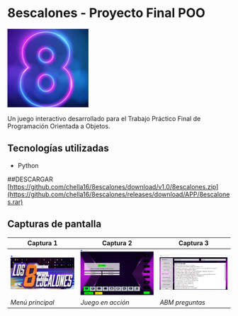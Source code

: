 # 8escalones - Proyecto Final POO

![Logo del proyecto](Images/WindowIcon.png)

Un juego interactivo desarrollado para el Trabajo Práctico Final de Programación Orientada a Objetos.

## Tecnologías utilizadas
- Python

##DESCARGAR
[https://github.com/chella16/8escalones/download/v1.0/8escalones.zip](https://github.com/chella16/8escalones/releases/download/APP/8escalones.rar)

## Capturas de pantalla
| Captura 1 | Captura 2 | Captura 3 |
|-----------|-----------|-----------|
| ![Imagen 1](Imagenes-ingame/Screenshot_1.png) | ![Imagen 2](Imagenes-ingame/Screenshot_2.png) | ![Imagen 3](Imagenes-ingame/Screenshot_3.png) |
| *Menú principal* | *Juego en acción* | *ABM preguntas* |

